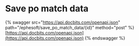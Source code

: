 # Save po match data

{% swagger src="https://api.docbits.com/openapi.json" path="/ephesoft/save_po_match_data/{id}" method="post" %}
[https://api.docbits.com/openapi.json](https://api.docbits.com/openapi.json)
{% endswagger %}
